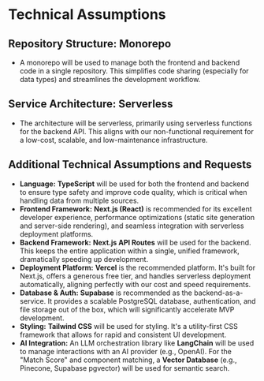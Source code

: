 # Technical Assumptions

## Repository Structure: Monorepo

  * A monorepo will be used to manage both the frontend and backend code in a single repository. This simplifies code sharing (especially for data types) and streamlines the development workflow.

## Service Architecture: Serverless

  * The architecture will be serverless, primarily using serverless functions for the backend API. This aligns with our non-functional requirement for a low-cost, scalable, and low-maintenance infrastructure.

## Additional Technical Assumptions and Requests

  * **Language:** **TypeScript** will be used for both the frontend and backend to ensure type safety and improve code quality, which is critical when handling data from multiple sources.
  * **Frontend Framework:** **Next.js (React)** is recommended for its excellent developer experience, performance optimizations (static site generation and server-side rendering), and seamless integration with serverless deployment platforms.
  * **Backend Framework:** **Next.js API Routes** will be used for the backend. This keeps the entire application within a single, unified framework, dramatically speeding up development.
  * **Deployment Platform:** **Vercel** is the recommended platform. It's built for Next.js, offers a generous free tier, and handles serverless deployment automatically, aligning perfectly with our cost and speed requirements.
  * **Database & Auth:** **Supabase** is recommended as the backend-as-a-service. It provides a scalable PostgreSQL database, authentication, and file storage out of the box, which will significantly accelerate MVP development.
  * **Styling:** **Tailwind CSS** will be used for styling. It's a utility-first CSS framework that allows for rapid and consistent UI development.
  * **AI Integration:** An LLM orchestration library like **LangChain** will be used to manage interactions with an AI provider (e.g., OpenAI). For the "Match Score" and component matching, a **Vector Database** (e.g., Pinecone, Supabase pgvector) will be used for semantic search.